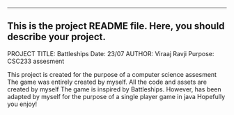 ------------------------------------------------------------------------
This is the project README file. Here, you should describe your project.
------------------------------------------------------------------------
PROJECT TITLE: Battleships
Date: 23/07
AUTHOR: Viraaj Ravji
Purpose: CSC233 assesment

This project is created for the purpose of a computer science assesment
The game was entirely created by myself. All the code and assets are created by myself
The game is inspired by Battleships. However, has been adapted by myself for the purpose of a single player game in java
Hopefully you enjoy!


